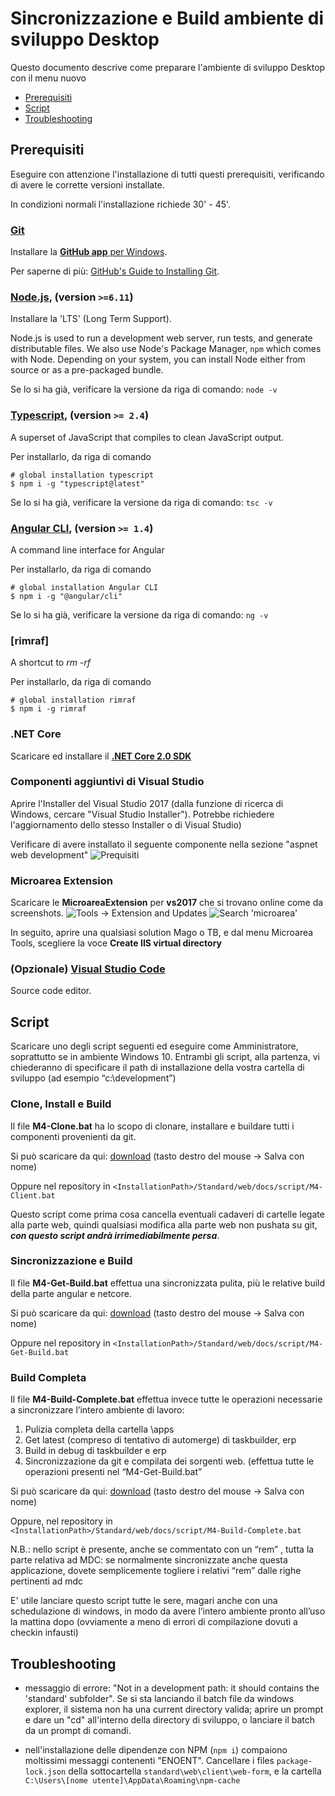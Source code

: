 # Sincronizzazione e Build ambiente di sviluppo Desktop

Questo documento descrive come preparare l'ambiente di sviluppo Desktop con il menu nuovo

* [Prerequisiti](#prerequisiti)
* [Script](#script)
* [Troubleshooting](#troubleshooting)

## Prerequisiti

Eseguire con attenzione l'installazione di tutti questi prerequisiti, verificando di avere le corrette versioni installate.

In condizioni normali l'installazione richiede 30' - 45'.

### [Git](http://git-scm.com)
Installare la [**GitHub app** per Windows](http://windows.github.com).

Per saperne di più: [GitHub's Guide to Installing Git](https://help.github.com/articles/set-up-git).

### [Node.js](http://nodejs.org), (version `>=6.11`)
  Installare la 'LTS' (Long Term Support). 
  
  Node.js is used to run a development web server,
  run tests, and generate distributable files. We also use Node's Package Manager, `npm`
  which comes with Node. Depending on your system, you can install Node either from
  source or as a pre-packaged bundle.
  
  Se lo si ha già, verificare la versione da riga di comando: `node -v`

### [Typescript](https://www.typescriptlang.org), (version `>= 2.4`) 
A superset of JavaScript that compiles to clean JavaScript output.

Per installarlo, da riga di comando

```shell
# global installation typescript
$ npm i -g "typescript@latest"
```

Se lo si ha già, verificare la versione da riga di comando: `tsc -v`

### [Angular CLI](https://cli.angular.io/), (version `>= 1.4`)
A command line interface for Angular

Per installarlo, da riga di comando

```shell
# global installation Angular CLI
$ npm i -g "@angular/cli"
```

Se lo si ha già, verificare la versione da riga di comando: `ng -v`

### [rimraf]
A shortcut to *rm -rf*

Per installarlo, da riga di comando

```shell
# global installation rimraf
$ npm i -g rimraf
```

### .NET Core

Scaricare ed installare il [**.NET Core 2.0 SDK**](https://www.microsoft.com/net/download/core)

### Componenti aggiuntivi di Visual Studio
Aprire l'Installer del Visual Studio 2017 (dalla funzione di ricerca di Windows, cercare "Visual Studio Installer"). Potrebbe richiedere l'aggiornamento dello stesso Installer o di Visual Studio)

Verificare di avere installato il seguente componente nella sezione "aspnet web development"
![Prequisiti](https://github.com/Microarea/Taskbuilder/blob/master/docs/img/Prerequisiti.png)

### Microarea Extension

Scaricare le **MicroareaExtension** per **vs2017** che si trovano online come da screenshots.
![Tools -> Extension and Updates](https://github.com/Microarea/Taskbuilder/blob/master/docs/img/microarea-extension-1.png)
![Search 'microarea'](https://github.com/Microarea/Taskbuilder/blob/master/docs/img/microarea-extension-2.jpg)

In seguito, aprire una qualsiasi solution Mago o TB, e dal menu Microarea Tools, scegliere la voce **Create IIS virtual directory**

### (Opzionale) [Visual Studio Code](http://code.visualstudio.com/) 
Source code editor.

## Script 

Scaricare uno degli script seguenti ed eseguire come Amministratore, soprattutto se in ambiente Windows 10.
Entrambi gli script, alla partenza, vi chiederanno di specificare il path di installazione della vostra cartella di sviluppo (ad esempio “c:\development”)

### Clone, Install e Build
Il file **M4-Clone.bat** ha lo scopo di clonare, installare e buildare tutti i componenti provenienti da git.

Si può scaricare da qui: [download](https://github.com/Microarea/Taskbuilder/blob/master/docs/script/M4-Clone.bat?raw=true) (tasto destro del mouse -> Salva con nome)

Oppure nel repository  in ```<InstallationPath>/Standard/web/docs/script/M4-Client.bat```

Questo script come prima cosa cancella eventuali cadaveri di cartelle legate alla parte web, quindi qualsiasi modifica alla parte web non pushata su git, ***con questo script andrà irrimediabilmente persa***.


### Sincronizzazione e Build
Il file **M4-Get-Build.bat** effettua una sincronizzata pulita, più le relative build della parte angular  e netcore.

Si può scaricare da qui: [download](https://github.com/Microarea/Taskbuilder/blob/master/docs/script/M4-Get-Build.bat?raw=true) (tasto destro del mouse -> Salva con nome)

Oppure nel repository in ```<InstallationPath>/Standard/web/docs/script/M4-Get-Build.bat```



### Build Completa

Il file **M4-Build-Complete.bat** effettua invece tutte  le operazioni necessarie a sincronizzare l’intero ambiente di lavoro:

 1. Pulizia completa della cartella \apps
 2. Get latest (compreso di tentativo di automerge)  di taskbuilder, erp 
 3. Build in debug di taskbuilder e erp
 4. Sincronizzazione da git e compilata dei sorgenti web. (effettua tutte le operazioni presenti nel “M4-Get-Build.bat”

Si può scaricare da qui: [download](https://github.com/Microarea/Taskbuilder/blob/master/docs/script/M4-Build-Complete.bat?raw=true) (tasto destro del mouse -> Salva con nome)

Oppure, nel repository in ```<InstallationPath>/Standard/web/docs/script/M4-Build-Complete.bat```

N.B.: nello script è presente, anche se commentato con un “rem” , tutta la parte relativa ad MDC:  se normalmente sincronizzate anche questa applicazione, dovete semplicemente togliere i relativi “rem” dalle righe pertinenti ad mdc

E' utile lanciare questo script tutte le sere, magari anche con una schedulazione di windows, in modo da avere l’intero ambiente pronto all’uso la mattina dopo (ovviamente a meno di errori di compilazione dovuti a checkin infausti)

## Troubleshooting
* messaggio di errore: "Not in a development path: it should contains the 'standard' subfolder". Se si sta lanciando il batch file da windows explorer, il sistema non ha una current directory valida; aprire un prompt e dare un "cd" all'interno della directory di sviluppo, o lanciare il batch da un prompt di comandi.

* nell'installazione delle dipendenze con NPM (`npm i`) compaiono moltissimi messaggi contenenti "ENOENT". Cancellare i files `package-lock.json` della sottocartella `standard\web\client\web-form`, e la cartella `C:\Users\[nome utente]\AppData\Roaming\npm-cache`
